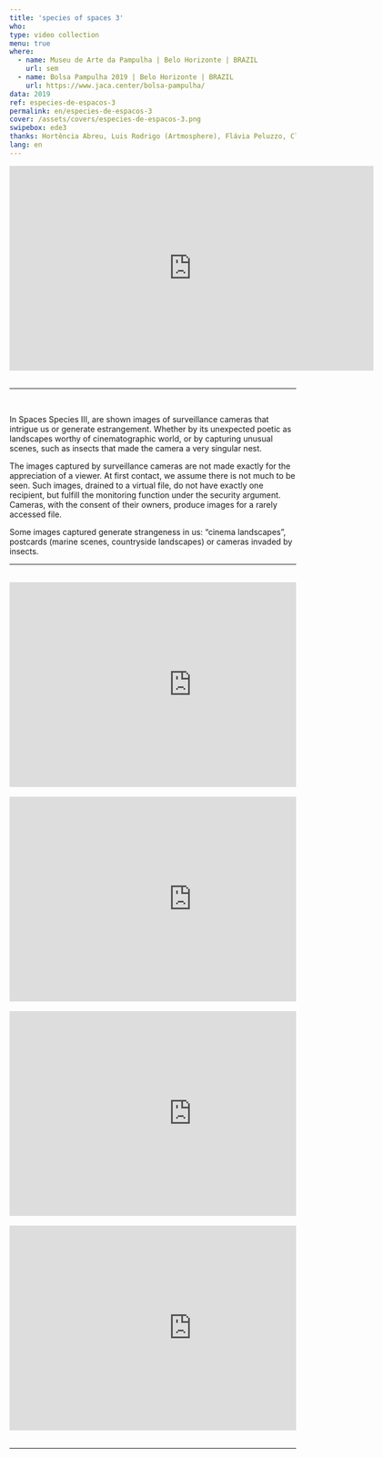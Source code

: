 ```yaml
---
title: 'species of spaces 3'
who: 
type: video collection
menu: true
where: 
  - name: Museu de Arte da Pampulha | Belo Horizonte | BRAZIL
    url: sem
  - name: Bolsa Pampulha 2019 | Belo Horizonte | BRAZIL
    url: https://www.jaca.center/bolsa-pampulha/
data: 2019
ref: especies-de-espacos-3
permalink: en/especies-de-espacos-3
cover: /assets/covers/especies-de-espacos-3.png
swipebox: ede3
thanks: Hortência Abreu, Luis Rodrigo (Artmosphere), Flávia Peluzzo, Clarice G. Lacerda, Félix Blume, Flaviana Lassan, Julia Mesquita, Francisca Caporalli, Monica Hoff.
lang: en
---
```


<div class="video-wrapper video-wrapper-16x9">
<iframe src="https://player.vimeo.com/video/360284668?loop=1&title=0&byline=0&portrait=0" width="640" height="360" frameborder="0" ></iframe>
</div>

<br>

--- 

<br>


In Spaces Species III, are shown images of surveillance cameras that intrigue us or generate estrangement. Whether by its unexpected poetic as landscapes worthy of cinematographic world, or by capturing unusual scenes, such as insects that made the camera a very singular nest.

The images captured by surveillance cameras are not made exactly for the appreciation of a viewer. At first contact, we assume there is not much to be seen. Such images, drained to a virtual file, do not have exactly one recipient, but fulfill the monitoring function under the security argument. Cameras, with the consent of their owners, produce images for a rarely accessed file.

Some images captured generate strangeness in us: “cinema landscapes”, postcards (marine scenes, countryside landscapes) or cameras invaded by insects.
<br>


---

<br>
<div class="row">
  <div class="column">
        <div class="video-wrapper-side video-wrapper-16x9">
            <iframe src="https://player.vimeo.com/video/360313799?autoplay=1" width="640" height="360" frameborder="0" allow="autoplay; fullscreen" allowfullscreen></iframe>
        </div>
        <br>
        <div class="video-wrapper-side video-wrapper-16x9">
            <iframe src="https://player.vimeo.com/video/360442737?autoplay=1" width="640" height="360" frameborder="0" allow="autoplay; fullscreen" allowfullscreen></iframe>
        </div>
        <br>
   </div>
    <div class="column">
        <div class="video-wrapper-side video-wrapper-16x9">
           <iframe src="https://player.vimeo.com/video/360291906?autoplay=1" width="640" height="360" frameborder="0" allow="autoplay; fullscreen" allowfullscreen></iframe>
        </div>
        <br>
        <div class="video-wrapper-side video-wrapper-16x9">
           <iframe src="https://player.vimeo.com/video/360451962?autoplay=1" width="640" height="360" frameborder="0" allow="autoplay; fullscreen" allowfullscreen></iframe>
        </div>
    </div>
</div>
<br>


---

<br>
